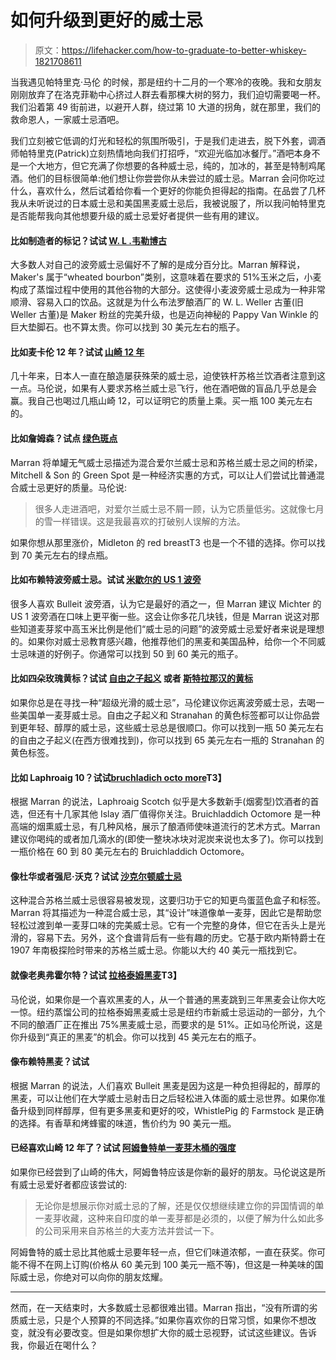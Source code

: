# 如何升级到更好的威士忌

> 原文：<https://lifehacker.com/how-to-graduate-to-better-whiskey-1821708611>

当我遇见帕特里克·马伦 的时候，那是纽约十二月的一个寒冷的夜晚。我和女朋友刚刚放弃了在洛克菲勒中心挤过人群去看那棵大树的努力，我们迫切需要喝一杯。我们沿着第 49 街前进，以避开人群，绕过第 10 大道的拐角，就在那里，我们的救命恩人，一家威士忌酒吧。



我们立刻被它低调的灯光和轻松的氛围所吸引，于是我们走进去，脱下外套，调酒师帕特里克(Patrick)立刻热情地向我们打招呼，“欢迎光临加冰餐厅。”酒吧本身不是一个大地方，但它充满了你想要的各种威士忌，纯的，加冰的，甚至是特制鸡尾酒。他们的目标很简单:他们想让你尝尝你从未尝过的威士忌。Marran 会问你吃过什么，喜欢什么，然后试着给你看一个更好的你能负担得起的指南。在品尝了几杯我从未听说过的日本威士忌和美国黑麦威士忌后，我被说服了，所以我问帕特里克是否能帮我向其他想要升级的威士忌爱好者提供一些有用的建议。

#### 比如制造者的标记？试试 [W. L .韦勒博古](http://www.buffalotracedistillery.com/brands/wl-weller#1)

大多数人对自己的波旁威士忌偏好不了解的是成分百分比。Marran 解释说，Maker's 属于“wheated bourbon”类别，这意味着在要求的 51%玉米之后，小麦构成了蒸馏过程中使用的其他谷物的大部分。这使得小麦波旁威士忌成为一种非常顺滑、容易入口的饮品。这就是为什么布法罗酿酒厂的 W. L. Weller 古董(旧 Weller 古董)是 Maker 粉丝的完美升级，也是迈向神秘的 Pappy Van Winkle 的巨大垫脚石。也不算太贵。你可以找到 30 美元左右的瓶子。

#### 比如麦卡伦 12 年？试试 [山崎 12 年](https://whisky.suntory.com/en/na/products/yamazaki/sku/)

几十年来，日本人一直在酿造屡获殊荣的威士忌，迫使铁杆苏格兰饮酒者注意到这一点。马伦说，如果有人要求苏格兰威士忌飞行，他在酒吧做的盲品几乎总是会赢。我自己也喝过几瓶山崎 12，可以证明它的质量上乘。买一瓶 100 美元左右的。

#### 比如詹姆森？试点 [绿色斑点](http://mitchellandson.com/green-spot-whiskey-70cl.html)

Marran 将单罐无气威士忌描述为混合爱尔兰威士忌和苏格兰威士忌之间的桥梁，Mitchell & Son 的 Green Spot 是一种经济实惠的方式，可以让人们尝试比普通混合威士忌更好的质量。马伦说:

> 很多人走进酒吧，对爱尔兰威士忌不屑一顾，认为它质量低劣。这就像七月的雪一样错误。这是我最喜欢的打破别人误解的方法。

如果你想从那里涨价，Midleton 的 red breastT3 也是一个不错的选择。你可以找到 70 美元左右的绿点瓶。

#### 比如布赖特波旁威士忌。试试 [米歇尔的 US 1 波旁](http://www.michters.com/whiskey/us1-bourbon#whiskey/us1-bourbon/1)

很多人喜欢 Bulleit 波旁酒，认为它是最好的酒之一，但 Marran 建议 Michter 的 US 1 波旁酒在口味上更平衡一些。这会让你多花几块钱，但是 Marran 说这对那些知道麦芽浆中高玉米比例是他们“威士忌的问题”的波旁威士忌爱好者来说是理想的。如果你对威士忌教育感兴趣，他推荐他们的黑麦和美国品种，给你一个不同威士忌味道的好例子。你通常可以找到 50 到 60 美元的瓶子。

#### 比如四朵玫瑰黄标？试试 [自由之子起义](http://www.solspirits.com/american-spirits-uprising) 或者 [斯特拉那汉的黄标](https://www.stranahans.com/whiskey/original/)

如果你总是在寻找一种“超级光滑的威士忌”，马伦建议你远离波旁威士忌，去喝一些美国单一麦芽威士忌。自由之子起义和 Stranahan 的黄色标签都可以让你品尝到更年轻、醇厚的威士忌，这些威士忌总是很顺口。你可以找到一瓶 50 美元左右的自由之子起义(在西方很难找到)，你可以找到 65 美元左右一瓶的 Stranahan 的黄色标签。

#### 比如 Laphroaig 10？试试[bruchladich octo more](https://www.bruichladdich.com/octomore)T3】

根据 Marran 的说法，Laphroaig Scotch 似乎是大多数新手(烟雾型)饮酒者的首选，但还有十几家其他 Islay 酒厂值得你关注。Bruichladdich Octomore 是一种高端的烟熏威士忌，有几种风格，展示了酿酒师使味道流行的艺术方式。Marran 建议你喝纯的或者加几滴水的(即使一整块冰块对泥炭来说也太多了)。你可以找到一瓶价格在 60 到 80 美元左右的 Bruichladdich Octomore。

#### 像杜华或者强尼·沃克？试试 [沙克尔顿威士忌](http://www.theshackletonwhisky.com/#)

这种混合苏格兰威士忌很容易被发现，这要归功于它的知更鸟蛋蓝色盒子和标签。Marran 将其描述为一种混合威士忌，其“设计”味道像单一麦芽，因此它是帮助您轻松过渡到单一麦芽口味的完美威士忌。它有一个完整的身体，但它在舌头上是光滑的，容易下去。另外，这个食谱背后有一些有趣的历史。它基于欧内斯特爵士在 1907 年南极探险时带来的苏格兰威士忌。你能以大约 40 美元一瓶找到它。

#### 就像老奥弗霍尔特？试试 [拉格泰姆黑麦](http://www.nydistilling.com/spirits/)T3】

马伦说，如果你是一个喜欢黑麦的人，从一个普通的黑麦跳到三年黑麦会让你大吃一惊。纽约蒸馏公司的拉格泰姆黑麦威士忌是纽约市新威士忌运动的一部分，九个不同的酿酒厂正在推出 75%黑麦威士忌，而要求的是 51%。正如马伦所说，这是你升级到“真正的黑麦”的机会。你可以找到 45 美元左右的瓶子。

#### 像布赖特黑麦？试试

根据 Marran 的说法，人们喜欢 Bulleit 黑麦是因为这是一种负担得起的，醇厚的黑麦，可以让他们在大学威士忌射击日之后轻松进入体面的威士忌世界。如果你准备升级到同样醇厚，但有更多黑麦和更好的咬，WhistlePig 的 Farmstock 是正确的选择。有香草和烤蜂蜜的味道，售价约为 90 美元一瓶。

#### 已经喜欢山崎 12 年了？试试 [阿姆鲁特单一麦芽木桶的强度](http://www.amrutwhisky.co.uk/validated/pages/aismw.html)

如果你已经尝到了山崎的伟大，阿姆鲁特应该是你新的最好的朋友。马伦说这是所有威士忌爱好者都应该尝试的:

> 无论你是想展示你对威士忌的了解，还是仅仅想继续建立你的异国情调的单一麦芽收藏，这种来自印度的单一麦芽都是必须的，以便了解为什么如此多的公司采用来自苏格兰的大麦方法并尝试一下。

阿姆鲁特的威士忌比其他威士忌要年轻一点，但它们味道浓郁，一直在获奖。你可能不得不在网上订购(价格从 60 美元到 100 美元一瓶不等)，但这是一种美味的国际威士忌，你绝对可以向你的朋友炫耀。

* * *

然而，在一天结束时，大多数威士忌都很难出错。Marran 指出，“没有所谓的劣质威士忌，只是个人预算的不同选择。”如果你喜欢你的日常习惯，如果你不想改变，就没有必要改变。但是如果你想扩大你的威士忌视野，试试这些建议。告诉我，你最近在喝什么？
